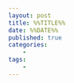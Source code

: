 ```yaml
--- 
layout: post
title: %%TITLE%%
date: %%DATE%%
published: true
categories:
    - 
tags:
    -
---
```

